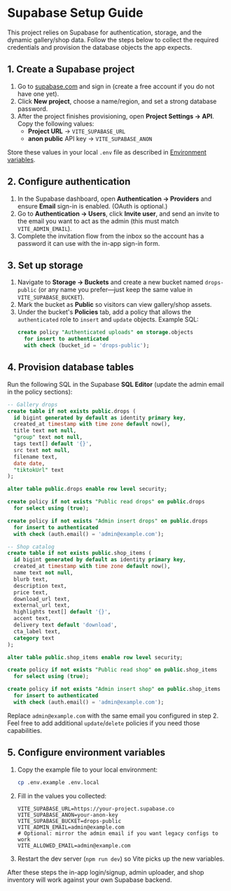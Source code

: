 # Supabase Setup Guide

This project relies on Supabase for authentication, storage, and the dynamic gallery/shop data. Follow the steps below to collect the required credentials and provision the database objects the app expects.

## 1. Create a Supabase project
1. Go to [supabase.com](https://supabase.com) and sign in (create a free account if you do not have one yet).
2. Click **New project**, choose a name/region, and set a strong database password.
3. After the project finishes provisioning, open **Project Settings → API**. Copy the following values:
   - **Project URL** → `VITE_SUPABASE_URL`
   - **anon public** API key → `VITE_SUPABASE_ANON`

Store these values in your local `.env` file as described in [Environment variables](#4-configure-environment-variables).

## 2. Configure authentication
1. In the Supabase dashboard, open **Authentication → Providers** and ensure **Email** sign-in is enabled. (OAuth is optional.)
2. Go to **Authentication → Users**, click **Invite user**, and send an invite to the email you want to act as the admin (this must match `VITE_ADMIN_EMAIL`).
3. Complete the invitation flow from the inbox so the account has a password it can use with the in-app sign-in form.

## 3. Set up storage
1. Navigate to **Storage → Buckets** and create a new bucket named `drops-public` (or any name you prefer—just keep the same value in `VITE_SUPABASE_BUCKET`).
2. Mark the bucket as **Public** so visitors can view gallery/shop assets.
3. Under the bucket's **Policies** tab, add a policy that allows the `authenticated` role to `insert` and `update` objects. Example SQL:
   ```sql
   create policy "Authenticated uploads" on storage.objects
     for insert to authenticated
     with check (bucket_id = 'drops-public');
   ```

## 4. Provision database tables
Run the following SQL in the Supabase **SQL Editor** (update the admin email in the policy sections):

```sql
-- Gallery drops
create table if not exists public.drops (
  id bigint generated by default as identity primary key,
  created_at timestamp with time zone default now(),
  title text not null,
  "group" text not null,
  tags text[] default '{}',
  src text not null,
  filename text,
  date date,
  "tiktokUrl" text
);

alter table public.drops enable row level security;

create policy if not exists "Public read drops" on public.drops
  for select using (true);

create policy if not exists "Admin insert drops" on public.drops
  for insert to authenticated
  with check (auth.email() = 'admin@example.com');

-- Shop catalog
create table if not exists public.shop_items (
  id bigint generated by default as identity primary key,
  created_at timestamp with time zone default now(),
  name text not null,
  blurb text,
  description text,
  price text,
  download_url text,
  external_url text,
  highlights text[] default '{}',
  accent text,
  delivery text default 'download',
  cta_label text,
  category text
);

alter table public.shop_items enable row level security;

create policy if not exists "Public read shop" on public.shop_items
  for select using (true);

create policy if not exists "Admin insert shop" on public.shop_items
  for insert to authenticated
  with check (auth.email() = 'admin@example.com');
```

Replace `admin@example.com` with the same email you configured in step 2. Feel free to add additional `update`/`delete` policies if you need those capabilities.

## 5. Configure environment variables
1. Copy the example file to your local environment:
   ```bash
   cp .env.example .env.local
   ```
2. Fill in the values you collected:
   ```dotenv
   VITE_SUPABASE_URL=https://your-project.supabase.co
   VITE_SUPABASE_ANON=your-anon-key
   VITE_SUPABASE_BUCKET=drops-public
   VITE_ADMIN_EMAIL=admin@example.com
   # Optional: mirror the admin email if you want legacy configs to work
   VITE_ALLOWED_EMAIL=admin@example.com
   ```
3. Restart the dev server (`npm run dev`) so Vite picks up the new variables.

After these steps the in-app login/signup, admin uploader, and shop inventory will work against your own Supabase backend.
